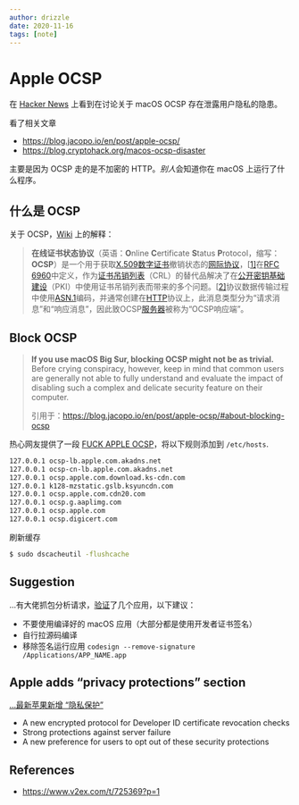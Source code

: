 ```yaml
---
author: drizzle
date: 2020-11-16
tags: [note]
---
```


# Apple OCSP

在 [Hacker News](https://news.ycombinator.com/item?id=25095438) 上看到在讨论关于 macOS OCSP 存在泄露用户隐私的隐患。

看了相关文章

- https://blog.jacopo.io/en/post/apple-ocsp/
- https://blog.cryptohack.org/macos-ocsp-disaster

主要是因为 OCSP 走的是不加密的 HTTP。*别人*会知道你在 macOS 上运行了什么程序。

## 什么是 OCSP

关于 OCSP，[Wiki](https://zh.wikipedia.org/wiki/%E5%9C%A8%E7%BA%BF%E8%AF%81%E4%B9%A6%E7%8A%B6%E6%80%81%E5%8D%8F%E8%AE%AE) 上的解释：

> **在线证书状态协议**（英语：**O**nline **C**ertificate **S**tatus **P**rotocol，缩写：**OCSP**）是一个用于获取[X.509](https://zh.wikipedia.org/wiki/X.509)[数字证书](https://zh.wikipedia.org/wiki/数字证书)撤销状态的[网际协议](https://zh.wikipedia.org/wiki/网际协议)，[[1\]](https://zh.wikipedia.org/wiki/在线证书状态协议#cite_note-Digital-Ocean-Tutorial-OCSP-Stapling-1)在[RFC 6960](https://tools.ietf.org/html/rfc6960)中定义，作为[证书吊销列表](https://zh.wikipedia.org/wiki/证书吊销列表)（CRL）的替代品解决了在[公开密钥基础建设](https://zh.wikipedia.org/wiki/公開金鑰認證)（PKI）中使用证书吊销列表而带来的多个问题。[[2\]](https://zh.wikipedia.org/wiki/在线证书状态协议#cite_note-GlobalSign-OCSP-Stapling-2)协议数据传输过程中使用[ASN.1](https://zh.wikipedia.org/wiki/ASN.1)编码，并通常创建在[HTTP](https://zh.wikipedia.org/wiki/超文本传输协议)协议上，此消息类型分为“请求消息”和“响应消息”，因此致OCSP[服务器](https://zh.wikipedia.org/wiki/服务器)被称为“OCSP响应端”。

## Block OCSP

> **If you use macOS Big Sur, blocking OCSP might not be as trivial.** Before crying conspiracy, however, keep in mind that common users are generally not able to fully understand and evaluate the impact of disabling such a complex and delicate security feature on their computer.
>
> 引用于：https://blog.jacopo.io/en/post/apple-ocsp/#about-blocking-ocsp

热心网友提供了一段 [FUCK APPLE OCSP](https://gist.github.com/h0wardch3ng/c03e8528594aff6ccb3201f02e1ae2a8#file-fuck-apple-ocsp)，将以下规则添加到 `/etc/hosts`.

```bash 
127.0.0.1 ocsp-lb.apple.com.akadns.net
127.0.0.1 ocsp-cn-lb.apple.com.akadns.net
127.0.0.1 ocsp.apple.com.download.ks-cdn.com
127.0.0.1 k128-mzstatic.gslb.ksyuncdn.com
127.0.0.1 ocsp.apple.com.cdn20.com
127.0.0.1 ocsp.g.aaplimg.com
127.0.0.1 ocsp.apple.com
127.0.0.1 ocsp.digicert.com
```

刷新缓存

```bash
$ sudo dscacheutil -flushcache
```

## Suggestion

...有大佬抓包分析请求，[验证](https://gist.github.com/quake/b927122dad5bb7a78dac6fc527bcf888)了几个应用，以下建议：

- 不要使用编译好的 macOS 应用（大部分都是使用开发者证书签名）
- 自行拉源码编译
- 移除签名运行应用 `codesign --remove-signature /Applications/APP_NAME.app`

## Apple adds “privacy protections” section

[...最新苹果新增 “隐私保护”](https://support.apple.com/en-us/HT202491)

- A new encrypted protocol for Developer ID certificate revocation checks
- Strong protections against server failure
- A new preference for users to opt out of these security protections

## References

- https://www.v2ex.com/t/725369?p=1
